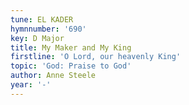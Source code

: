 ```yaml
---
tune: EL KADER
hymnnumber: '690'
key: D Major
title: My Maker and My King
firstline: 'O Lord, our heavenly King'
topic: 'God: Praise to God'
author: Anne Steele
year: '-'
---
```

